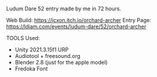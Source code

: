 Ludum Dare 52 entry made by me in 72 hours.

Web Build: https://icxon.itch.io/orchard-archer
Entry Page: https://ldjam.com/events/ludum-dare/52/orchard-archer

TOOLS Used:
- Unity 2021.3.15f1 URP
- Audiotool + freesound.org
- Blender 2.8 (just for the apple model)
- Fredoka Font
